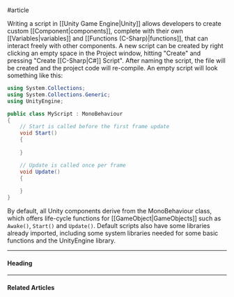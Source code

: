 #article

Writing a script in [[Unity Game Engine|Unity]] allows developers to create custom [[Component|components]], complete with their own [[Variables|variables]] and [[Functions (C-Sharp)|functions]], that can interact freely with other components. A new script can be created by right clicking an empty space in the Project window, hitting "Create" and pressing "Create [[C-Sharp|C#]] Script". After naming the script, the file will be created and the project code will re-compile. An empty script will look something like this:

```c#
using System.Collections;
using System.Collections.Generic;
using UnityEngine;

public class MyScript : MonoBehaviour
{
    // Start is called before the first frame update
    void Start()
    {
        
    }

    // Update is called once per frame
    void Update()
    {
        
    }
}

```

By default, all Unity components derive from the MonoBehaviour class, which offers life-cycle functions for [[GameObject|GameObjects]] such as `Awake()`, `Start()` and `Update()`. Default scripts also have some libraries already imported, including some system libraries needed for some basic functions and the UnityEngine library.

---
#### Heading

---
#### Related Articles
